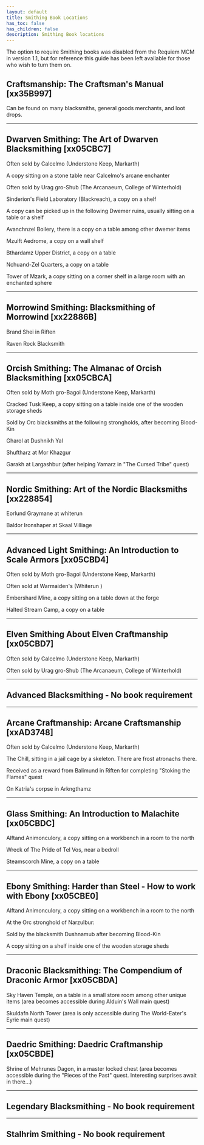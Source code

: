 ```yaml
---
layout: default
title: Smithing Book Locations
has_toc: false
has_children: false
description: Smithing Book locations
---
```


The option to require Smithing books was disabled from the Requiem MCM in version 1.1, but for reference this guide has been left available for those who wish to turn them on.

## Craftsmanship: The Craftsman's Manual [xx35B997]

Can be found on many blacksmiths, general goods merchants, and loot drops.

---

## Dwarven Smithing: The Art of Dwarven Blacksmithing [xx05CBC7]

Often sold by Calcelmo (Understone Keep, Markarth)

A copy sitting on a stone table near Calcelmo's arcane enchanter

Often sold by Urag gro-Shub (The Arcanaeum, College of Winterhold)

Sinderion's Field Laboratory (Blackreach), a copy on a shelf

A copy can be picked up in the following Dwemer ruins, usually sitting on a table or a shelf

Avanchnzel Boilery, there is a copy on a table among other dwemer items

Mzulft Aedrome, a copy on a wall shelf

Bthardamz Upper District, a copy on a table

Nchuand-Zel Quarters, a copy on a table

Tower of Mzark, a copy sitting on a corner shelf in a large room with an enchanted sphere

---

## Morrowind Smithing: Blacksmithing of Morrowind [xx22886B]

Brand Shei in Riften

Raven Rock Blacksmith


---

## Orcish Smithing: The Almanac of Orcish Blacksmithing [xx05CBCA]

Often sold by Moth gro-Bagol (Understone Keep, Markarth)

Cracked Tusk Keep, a copy sitting on a table inside one of the wooden storage sheds

Sold by Orc blacksmiths at the following strongholds, after becoming Blood-Kin

Gharol at Dushnikh Yal

Shuftharz at Mor Khazgur

Garakh at Largashbur (after helping Yamarz in "The Cursed Tribe" quest)


---

## Nordic Smithing: Art of the Nordic Blacksmiths [xx228854]

Eorlund Graymane at whiterun 

Baldor Ironshaper at Skaal Villiage


---


## Advanced Light Smithing: An Introduction to Scale Armors [xx05CBD4]

Often sold by Moth gro-Bagol (Understone Keep, Markarth)

Often sold at Warmaiden's (Whiterun )

Embershard Mine, a copy sitting on a table down at the forge

Halted Stream Camp, a copy on a table

---


## Elven Smithing About Elven Craftmanship [xx05CBD7]

Often sold by Calcelmo (Understone Keep, Markarth)

Often sold by Urag gro-Shub (The Arcanaeum, College of Winterhold)

---

## Advanced Blacksmithing - No book requirement

---


## Arcane Craftmanship: Arcane Craftsmanship [xxAD3748]

Often sold by Calcelmo (Understone Keep, Markarth)

The Chill, sitting in a jail cage by a skeleton. There are frost atronachs there.

Received as a reward from Balimund in Riften for completing "Stoking the Flames" quest

On Katria's corpse in Arkngthamz

---


## Glass Smithing: An Introduction to Malachite [xx05CBDC]

Alftand Animonculory, a copy sitting on a workbench in a room to the north

Wreck of The Pride of Tel Vos, near a bedroll

Steamscorch Mine, a copy on a table

---


## Ebony Smithing: Harder than Steel - How to work with Ebony [xx05CBE0]

Alftand Animonculory, a copy sitting on a workbench in a room to the north

At the Orc stronghold of Narzulbur:

Sold by the blacksmith Dushnamub after becoming Blood-Kin

A copy sitting on a shelf inside one of the wooden storage sheds


---


## Draconic Blacksmithing: The Compendium of Draconic Armor [xx05CBDA]

Sky Haven Temple, on a table in a small store room among other unique items (area becomes accessible during Alduin's Wall main quest)

Skuldafn North Tower (area is only accessible during The World-Eater's Eyrie main quest)


---


## Daedric Smithing: Daedric Craftmanship [xx05CBDE]

Shrine of Mehrunes Dagon, in a master locked chest (area becomes accessible during the "Pieces of the Past" quest. Interesting surprises await in there...)

---

## Legendary Blacksmithing - No book requirement

---


## Stalhrim Smithing - No book requirement